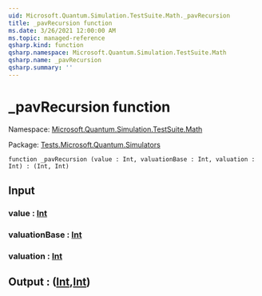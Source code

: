 ```yaml
---
uid: Microsoft.Quantum.Simulation.TestSuite.Math._pavRecursion
title: _pavRecursion function
ms.date: 3/26/2021 12:00:00 AM
ms.topic: managed-reference
qsharp.kind: function
qsharp.namespace: Microsoft.Quantum.Simulation.TestSuite.Math
qsharp.name: _pavRecursion
qsharp.summary: ''
---
```


# _pavRecursion function

Namespace: [Microsoft.Quantum.Simulation.TestSuite.Math](xref:Microsoft.Quantum.Simulation.TestSuite.Math)

Package: [Tests.Microsoft.Quantum.Simulators](https://nuget.org/packages/Tests.Microsoft.Quantum.Simulators)




```qsharp
function _pavRecursion (value : Int, valuationBase : Int, valuation : Int) : (Int, Int)
```


## Input

### value : [Int](xref:microsoft.quantum.lang-ref.int)




### valuationBase : [Int](xref:microsoft.quantum.lang-ref.int)




### valuation : [Int](xref:microsoft.quantum.lang-ref.int)





## Output : ([Int](xref:microsoft.quantum.lang-ref.int),[Int](xref:microsoft.quantum.lang-ref.int))

